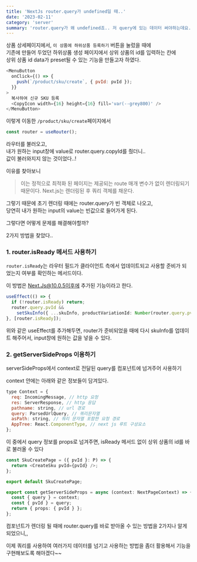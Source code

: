 ```yaml
---
title: 'NextJs router.query가 undefined일 때..'
date: '2023-02-11'
category: 'server'
summary: 'router.query가 왜 undefined죠.. 저 query에 있는 데이터 써야하는데요..!!!'
---
```


상품 상세페이지에서, `이 상품에 하위상품 등록하기` 버튼을 눌렀을 때에  
기존에 만들어 두었던 하위상품 생성 페이지에서 상위 상품의 id를 입력하는 칸에  
상위 상품 id data가 preset될 수 있는 기능을 만들고자 하였다.

```js
<MenuButton
  onClick={() => {
    push(`/product/sku/create`, { pvId: pvId });
  }}
>
  복사하여 신규 SKU 등록
  <CopyIcon width={16} height={16} fill='var(--grey800)' />
</MenuButton>
```

이렇게 이동한 `/product/sku/create`페이지에서

```js
const router = useRouter();
```

라우터를 불러오고,  
내가 원하는 input창에 value로 router.query.copyId를 줬더니..  
값이 불러와지지 않는 것이었다..!

이유를 찾아보니

> 이는 정적으로 최적화 된 페이지는 제공되는 route 매개 변수가 없이 렌더링되기 때문이다. Next.js는 렌더링된 후 쿼리 객체를 채운다.

그렇기 때문에 초기 렌더링 때에는 router.query가 빈 객체로 나오고,  
당연히 내가 원하는 input의 value는 빈값으로 들어가게 된다.

그렇다면 어떻게 문제를 해결해야할까?

2가지 방법을 찾았다..

### 1\. router.isReady 메서드 사용하기

`router.isReady`는 라우터 필드가 클라이언트 측에서 업데이트되고 사용할 준비가 되었는지 여부를 확인하는 메서드이다.

이 방법은 Next.Js@10.0.5이후에 추가된 기능이라고 한다.

```ts
useEffect(() => {
  if (!router.isReady) return;
  router.query.pvId &&
    setSkuInfo({ ...skuInfo, productVariationId: Number(router.query.pvId) });
}, [router.isReady]);
```

위와 같은 useEffect를 추가해두면, router가 준비되었을 때에 다시 skuInfo를 업데이트 해주어서, input창에 원하는 값을 넣을 수 있다.

### 2\. getServerSideProps 이용하기

serverSideProps에서 context로 전달된 query를 컴포넌트에 넘겨주어 사용하기

context 안에는 아래와 같은 정보들이 담겨있다.

```js
type Context = {
  req: IncomingMessage, // http 요청
  res: ServerResponse, // http 응답
  pathname: string, // url 경로
  query: ParsedUrlQuery, // 쿼리문자열
  asPath: string, // 쿼리 문자열 포함한 요청 경로
  AppTree: React.ComponentType, // next js 루트 구성요소
};
```

이 중에서 query 정보를 props로 넘겨주면, isReady 메서드 없이 상위 상품의 id를 바로 불러올 수 있다

```ts
const SkuCreatePage = ({ pvId }: P) => {
  return <CreateSku pvId={pvId} />;
};

export default SkuCreatePage;

export const getServerSideProps = async (context: NextPageContext) => {
  const { query } = context;
  const { pvId } = query;
  return { props: { pvId } };
};
```

컴포넌트가 렌더링 될 때에 router.query를 바로 받아올 수 있는 방법을 2가지나 알게되었으니,,

이제 쿼리를 사용하여 여러가지 데이터를 넘기고 사용하는 방법을 좀더 활용해서 기능을 구현해보도록 해야겠다~~
